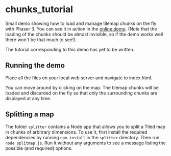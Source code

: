 # chunks_tutorial
Small demo showing how to load and manage tilemap chunks on the fly with Phaser 3. You can see it in action in the [online demo](https://chunks-demo.herokuapp.com/index.html). (Note that the loading of the chunks should be almost invisible, so if the demo works well there won't be that much to see!).

The tutorial corresponding to this demo has yet to be written.

## Running the demo

Place all the files on your local web server and navigate to index.html. 

You can move around by clicking on the map. The tilemap chunks will be loaded and discarded on the fly so that only the surrounding chunks are displayed at any time.

## Splitting a map

The folder `splitter` contains a Node app that allows you to split a Tiled map in chunks of arbitrary dimensions. To use it, first install the required
dependencies by running `npm install` in the `splitter` directory. Then run `node splitmap.js`. Run it without any arguments to see a message listing
the possible (and required) options.
